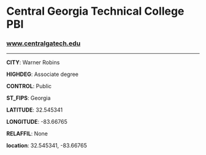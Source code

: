 # Central Georgia Technical College PBI
### www.centralgatech.edu
---
**CITY**: Warner Robins

**HIGHDEG**: Associate degree

**CONTROL**: Public

**ST_FIPS**: Georgia

**LATITUDE**: 32.545341

**LONGITUDE**: -83.66765

**RELAFFIL**: None

**location**: 32.545341, -83.66765